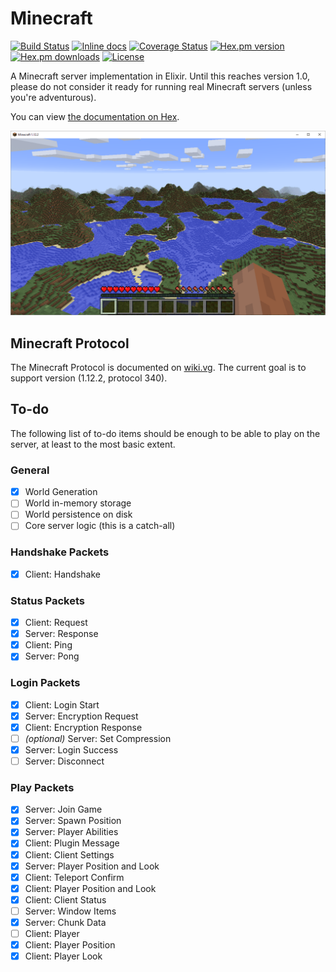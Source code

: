 # Minecraft

[![Build Status](https://travis-ci.com/thecodeboss/minecraft.svg?branch=master)](https://travis-ci.com/thecodeboss/minecraft)
[![Inline docs](http://inch-ci.org/github/thecodeboss/minecraft.svg)](http://inch-ci.org/github/thecodeboss/minecraft)
[![Coverage Status](https://coveralls.io/repos/github/thecodeboss/minecraft/badge.svg?branch=master)](https://coveralls.io/github/thecodeboss/minecraft?branch=master)
[![Hex.pm version](https://img.shields.io/hexpm/v/minecraft.svg?style=flat-square)](https://hex.pm/packages/minecraft)
[![Hex.pm downloads](https://img.shields.io/hexpm/dt/minecraft.svg?style=flat-square)](https://hex.pm/packages/minecraft)
[![License](https://img.shields.io/hexpm/l/minecraft.svg?style=flat-square)](https://hex.pm/packages/minecraft)

A Minecraft server implementation in Elixir. Until this reaches version 1.0, please do not consider it ready for running real Minecraft servers (unless you're adventurous).

You can view [the documentation on Hex](https://hexdocs.pm/minecraft/).

![Screenshot](./docs/screenshot.png)

## Minecraft Protocol

The Minecraft Protocol is documented on [wiki.vg](http://wiki.vg/Protocol). The current goal is to support version (1.12.2, protocol 340).

## To-do

The following list of to-do items should be enough to be able to play on the server, at least to the most basic extent.

### General

- [x] World Generation
- [ ] World in-memory storage
- [ ] World persistence on disk
- [ ] Core server logic (this is a catch-all)

### Handshake Packets

- [x] Client: Handshake

### Status Packets

- [x] Client: Request
- [x] Server: Response
- [x] Client: Ping
- [x] Server: Pong

### Login Packets

- [x] Client: Login Start
- [x] Server: Encryption Request
- [x] Client: Encryption Response
- [ ] _(optional)_ Server: Set Compression
- [x] Server: Login Success
- [ ] Server: Disconnect

### Play Packets

- [x] Server: Join Game
- [x] Server: Spawn Position
- [x] Server: Player Abilities
- [x] Client: Plugin Message
- [x] Client: Client Settings
- [x] Server: Player Position and Look
- [x] Client: Teleport Confirm
- [x] Client: Player Position and Look
- [x] Client: Client Status
- [ ] Server: Window Items
- [x] Server: Chunk Data
- [ ] Client: Player
- [x] Client: Player Position
- [x] Client: Player Look
